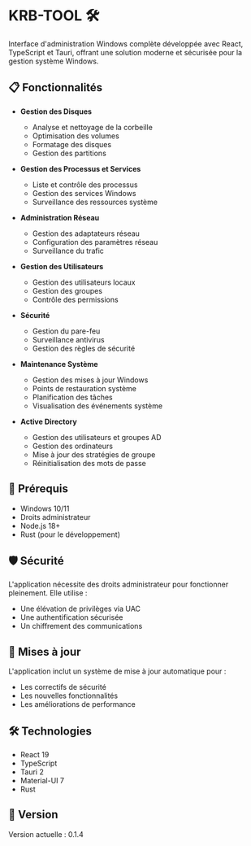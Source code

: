 # KRB-TOOL 🛠️

Interface d'administration Windows complète développée avec React, TypeScript et Tauri, offrant une solution moderne et sécurisée pour la gestion système Windows.

## 📋 Fonctionnalités

- **Gestion des Disques**
  - Analyse et nettoyage de la corbeille
  - Optimisation des volumes
  - Formatage des disques
  - Gestion des partitions

- **Gestion des Processus et Services**
  - Liste et contrôle des processus
  - Gestion des services Windows
  - Surveillance des ressources système

- **Administration Réseau**
  - Gestion des adaptateurs réseau
  - Configuration des paramètres réseau
  - Surveillance du trafic

- **Gestion des Utilisateurs**
  - Gestion des utilisateurs locaux
  - Gestion des groupes
  - Contrôle des permissions

- **Sécurité**
  - Gestion du pare-feu
  - Surveillance antivirus
  - Gestion des règles de sécurité

- **Maintenance Système**
  - Gestion des mises à jour Windows
  - Points de restauration système
  - Planification des tâches
  - Visualisation des événements système

- **Active Directory**
  - Gestion des utilisateurs et groupes AD
  - Gestion des ordinateurs
  - Mise à jour des stratégies de groupe
  - Réinitialisation des mots de passe


## 🔧 Prérequis

- Windows 10/11
- Droits administrateur
- Node.js 18+
- Rust (pour le développement)

## 🛡️ Sécurité

L'application nécessite des droits administrateur pour fonctionner pleinement. Elle utilise :
- Une élévation de privilèges via UAC
- Une authentification sécurisée
- Un chiffrement des communications

## 🔄 Mises à jour

L'application inclut un système de mise à jour automatique pour :
- Les correctifs de sécurité
- Les nouvelles fonctionnalités
- Les améliorations de performance

## 🛠️ Technologies

- React 19
- TypeScript
- Tauri 2
- Material-UI 7
- Rust

## 📝 Version

Version actuelle : 0.1.4

